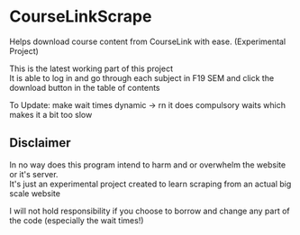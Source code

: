 # CourseLinkScrape
Helps download course content from CourseLink with ease. (Experimental Project)  

This is the latest working part of this project  
It is able to log in and go through each subject in F19 SEM and click the download button in the table of contents  

To Update: make wait times dynamic -> rn it does compulsory waits which makes it a bit too slow  

## Disclaimer
  In no way does this program intend to harm and or overwhelm the website or it's server.  
  It's just an experimental project created to learn scraping from an actual big scale website  
  
  I will not hold responsibility if you choose to borrow and change any part of the code (especially the wait times!)  
